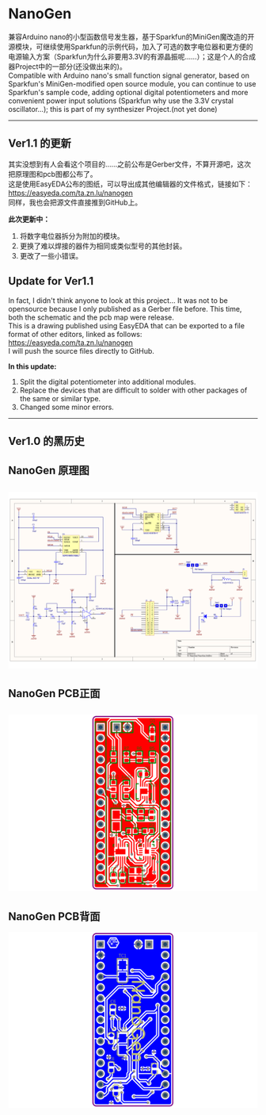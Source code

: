 # NanoGen
兼容Arduino nano的小型函数信号发生器，基于Sparkfun的MiniGen魔改造的开源模块，可继续使用Sparkfun的示例代码，加入了可选的数字电位器和更方便的电源输入方案（Sparkfun为什么非要用3.3V的有源晶振呢……）；这是个人的合成器Project中的一部分(还没做出来的)。  
Compatible with Arduino nano's small function signal generator, based on Sparkfun's MiniGen-modified open source module, you can continue to use Sparkfun's sample code, adding optional digital potentiometers and more convenient power input solutions (Sparkfun why use the 3.3V crystal oscillator...); this is part of my synthesizer Project.(not yet done)

---
## Ver1.1 的更新
其实没想到有人会看这个项目的……之前公布是Gerber文件，不算开源吧，这次把原理图和pcb图都公布了。  
这是使用EasyEDA公布的图纸，可以导出成其他编辑器的文件格式，链接如下：  
https://easyeda.com/ta.zn.lu/nanogen  
同样，我也会把源文件直接推到GitHub上。  

**此次更新中：**  
1. 将数字电位器拆分为附加的模块。  
2. 更换了难以焊接的器件为相同或类似型号的其他封装。
3. 更改了一些小错误。  


## Update for Ver1.1
In fact, I didn't think anyone to look at this project... It was not to be opensource because I only published as a Gerber file before. This time, both the schematic and the pcb map were release.  
This is a drawing published using EasyEDA that can be exported to a file format of other editors, linked as follows:  
https://easyeda.com/ta.zn.lu/nanogen  
I will push the source files directly to GitHub.  


**In this update:**  
1. Split the digital potentiometer into additional modules.  
2. Replace the devices  that are difficult to solder with other packages of the same or similar type.  
3. Changed some minor errors.  

---
## Ver1.0 的黑历史
## NanoGen 原理图
![NanoGen 原理图](https://raw.githubusercontent.com/LuInLa/NanoGen/master/NanoGen%20Schematic.png)
---
## NanoGen PCB正面
![NanoGen PCB正面](https://raw.githubusercontent.com/LuInLa/NanoGen/master/NanoGen%20PCB%20Top.png)
---
## NanoGen PCB背面
![NanoGen PCB背面](https://raw.githubusercontent.com/LuInLa/NanoGen/master/NanoGen%20PCB%20Bottom.png)
